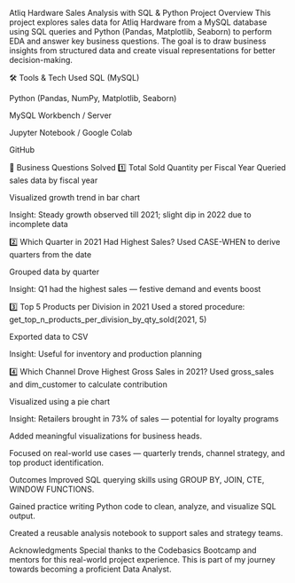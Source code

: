 Atliq Hardware Sales Analysis with SQL & Python
Project Overview
This project explores sales data for Atliq Hardware from a MySQL database using SQL queries and Python (Pandas, Matplotlib, Seaborn) to perform EDA and answer key business questions. The goal is to draw business insights from structured data and create visual representations for better decision-making.

🛠️ Tools & Tech Used
SQL (MySQL)

Python (Pandas, NumPy, Matplotlib, Seaborn)

MySQL Workbench / Server

Jupyter Notebook / Google Colab

GitHub

🧠 Business Questions Solved
1️⃣ Total Sold Quantity per Fiscal Year
Queried sales data by fiscal year

Visualized growth trend in bar chart

Insight: Steady growth observed till 2021; slight dip in 2022 due to incomplete data

2️⃣ Which Quarter in 2021 Had Highest Sales?
Used CASE-WHEN to derive quarters from the date

Grouped data by quarter

Insight: Q1 had the highest sales — festive demand and events boost

3️⃣ Top 5 Products per Division in 2021
Used a stored procedure: get_top_n_products_per_division_by_qty_sold(2021, 5)

Exported data to CSV

Insight: Useful for inventory and production planning

4️⃣ Which Channel Drove Highest Gross Sales in 2021?
Used gross_sales and dim_customer to calculate contribution

Visualized using a pie chart

Insight: Retailers brought in 73% of sales — potential for loyalty programs


Added meaningful visualizations for business heads.

Focused on real-world use cases — quarterly trends, channel strategy, and top product identification.

Outcomes
Improved SQL querying skills using GROUP BY, JOIN, CTE, WINDOW FUNCTIONS.

Gained practice writing Python code to clean, analyze, and visualize SQL output.

Created a reusable analysis notebook to support sales and strategy teams.

Acknowledgments
Special thanks to the Codebasics Bootcamp and mentors for this real-world project experience. This is part of my journey towards becoming a proficient Data Analyst.
